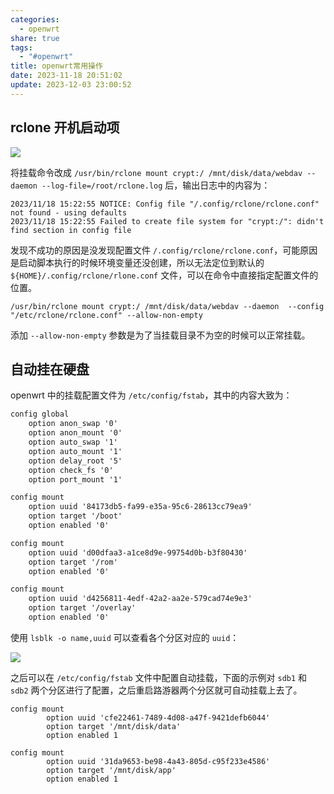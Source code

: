 ```yaml
---
categories:
  - openwrt
share: true
tags:
  - "#openwrt"
title: openwrt常用操作
date: 2023-11-18 20:51:02
update: 2023-12-03 23:00:52
---
```



## rclone 开机启动项

![](/images/openwrt常用操作_image_1.png)

将挂载命令改成 `/usr/bin/rclone mount crypt:/ /mnt/disk/data/webdav --daemon --log-file=/root/rclone.log` 后，输出日志中的内容为：

```
2023/11/18 15:22:55 NOTICE: Config file "/.config/rclone/rclone.conf" not found - using defaults
2023/11/18 15:22:55 Failed to create file system for "crypt:/": didn't find section in config file
```

发现不成功的原因是没发现配置文件 `/.config/rclone/rclone.conf`，可能原因是启动脚本执行的时候环境变量还没创建，所以无法定位到默认的 `${HOME}/.config/rclone/rlone.conf` 文件，可以在命令中直接指定配置文件的位置。

```
/usr/bin/rclone mount crypt:/ /mnt/disk/data/webdav --daemon  --config "/etc/rclone/rclone.conf" --allow-non-empty
```

添加 `--allow-non-empty` 参数是为了当挂载目录不为空的时候可以正常挂载。

## 自动挂在硬盘

openwrt 中的挂载配置文件为 `/etc/config/fstab`，其中的内容大致为：

```txt
config global
	option anon_swap '0'
	option anon_mount '0'
	option auto_swap '1'
	option auto_mount '1'
	option delay_root '5'
	option check_fs '0'
	option port_mount '1'

config mount
	option uuid '84173db5-fa99-e35a-95c6-28613cc79ea9'
	option target '/boot'
	option enabled '0'

config mount
	option uuid 'd00dfaa3-a1ce8d9e-99754d0b-b3f80430'
	option target '/rom'
	option enabled '0'

config mount
	option uuid 'd4256811-4edf-42a2-aa2e-579cad74e9e3'
	option target '/overlay'
	option enabled '0'
```

使用 `lsblk -o name,uuid` 可以查看各个分区对应的 `uuid`：

![](/images/openwrt常用操作_image_2.png)

之后可以在 `/etc/config/fstab` 文件中配置自动挂载，下面的示例对 `sdb1` 和 `sdb2` 两个分区进行了配置，之后重启路游器两个分区就可自动挂载上去了。

```
config mount
        option uuid 'cfe22461-7489-4d08-a47f-9421defb6044'
        option target '/mnt/disk/data'
        option enabled 1

config mount
        option uuid '31da9653-be98-4a43-805d-c95f233e4586'
        option target '/mnt/disk/app'
        option enabled 1
```
